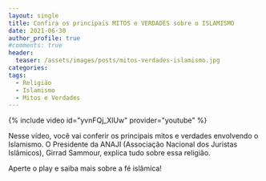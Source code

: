 ```yaml
---
layout: single
title: Confira os principais MITOS e VERDADES sobre o ISLAMISMO
date: 2021-06-30
author_profile: true
#comments: true
header:
  teaser: /assets/images/posts/mitos-verdades-islamismo.jpg
categories: 
tags:
  - Religião
  - Islamismo
  - Mitos e Verdades
---
```


{% include video id="yvnFQj_XlUw" provider="youtube" %}

Nesse vídeo, você vai conferir os principais mitos e verdades envolvendo o Islamismo.
O Presidente da ANAJI (Associação Nacional dos Juristas Islâmicos), Girrad Sammour, explica tudo sobre essa religião.

Aperte o play e saiba mais sobre a fé islâmica!